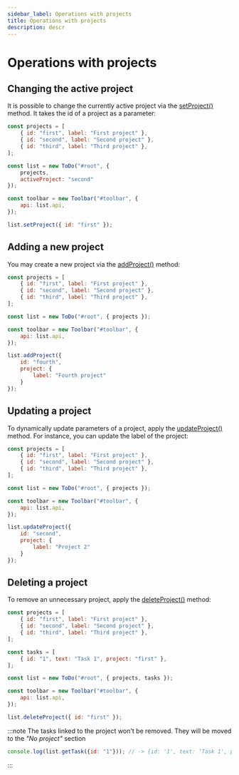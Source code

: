```yaml
---
sidebar_label: Operations with projects
title: Operations with projects
description: descr
---
```


# Operations with projects

## Changing the active project

It is possible to change the currently active project via the [setProject()](../../api/methods/setproject_method/) method. It takes the id of a project as a parameter:

~~~js {9,16}
const projects = [
    { id: "first", label: "First project" },
    { id: "second", label: "Second project" },
    { id: "third", label: "Third project" },
];

const list = new ToDo("#root", {
    projects,
    activeProject: "second"
});

const toolbar = new Toolbar("#toolbar", {
    api: list.api,
});

list.setProject({ id: "first" });
~~~

## Adding a new project

You may create a new project via the [addProject()](../../api/methods/addproject_method/) method:

~~~js {13-18}
const projects = [
    { id: "first", label: "First project" },
    { id: "second", label: "Second project" },
    { id: "third", label: "Third project" },
];

const list = new ToDo("#root", { projects });

const toolbar = new Toolbar("#toolbar", {
    api: list.api,
});

list.addProject({
    id: "fourth",
    project: {
        label: "Fourth project"
    }
});
~~~

## Updating a project

To dynamically update parameters of a project, apply the [updateProject()](../../api/methods/updateproject_method/) method. For instance, you can update the label of the project:

~~~js {13-18}
const projects = [
    { id: "first", label: "First project" },
    { id: "second", label: "Second project" },
    { id: "third", label: "Third project" },
];

const list = new ToDo("#root", { projects });

const toolbar = new Toolbar("#toolbar", {
    api: list.api,
});

list.updateProject({
    id: "second",
    project: {
        label: "Project 2"
    }
});
~~~

## Deleting a project

To remove an unnecessary project, apply the [deleteProject()](../../api/methods/deleteproject_method/) method:

~~~js {17}
const projects = [
    { id: "first", label: "First project" },
    { id: "second", label: "Second project" },
    { id: "third", label: "Third project" },
];

const tasks = [
    { id: "1", text: "Task 1", project: "first" },
];

const list = new ToDo("#root", { projects, tasks });

const toolbar = new Toolbar("#toolbar", {
    api: list.api,
});

list.deleteProject({ id: "first" });
~~~

:::note
The tasks linked to the project won't be removed. They will be moved to the *"No project"* section

~~~js
console.log(list.getTask({id: "1"})); // -> {id: '1', text: 'Task 1', project: null}
~~~
:::